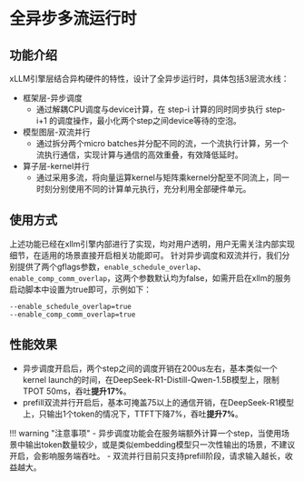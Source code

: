 # 全异步多流运行时


## 功能介绍

xLLM引擎层结合异构硬件的特性，设计了全异步运行时，具体包括3层流水线：
- 框架层-异步调度
    - 通过解耦CPU调度与device计算，在 step-i 计算的同时同步执行 step-i+1 的调度操作，最小化两个step之间device等待的空泡。 
- 模型图层-双流并行
    - 通过拆分两个micro batches并分配不同的流，一个流执行计算，另一个流执行通信，实现计算与通信的高效重叠，有效降低延时。 
- 算子层-kernel并行
    - 通过采用多流，将向量运算kernel与矩阵乘kernel分配至不同流上，同一时刻分别使用不同的计算单元执行，充分利用全部硬件单元。


## 使用方式

上述功能已经在xllm引擎内部进行了实现，均对用户透明，用户无需关注内部实现细节，在适用的场景直接开启相关功能即可。
针对异步调度和双流并行，我们分别提供了两个gflags参数，`enable_schedule_overlap`、`enable_comp_comm_overlap`，这两个参数默认均为false，如需开启在xllm的服务启动脚本中设置为true即可，示例如下：
```shell
--enable_schedule_overlap=true
--enable_comp_comm_overlap=true
```


## 性能效果
- 异步调度开启后，两个step之间的调度开销在200us左右，基本类似一个kernel launch的时间，在DeepSeek-R1-Distill-Qwen-1.5B模型上，限制TPOT 50ms，吞吐**提升17%**。
- prefill双流并行开启后，基本可掩盖75以上的通信开销，在DeepSeek-R1模型上，只输出1个token的情况下，TTFT下降7%，吞吐**提升7%**。

!!! warning "注意事项"
    - 异步调度功能会在服务端额外计算一个step，当使用场景中输出token数量较少，或是类似embedding模型只一次性输出的场景，不建议开启，会影响服务端吞吐。
    - 双流并行目前只支持prefill阶段，请求输入越长，收益越大。

